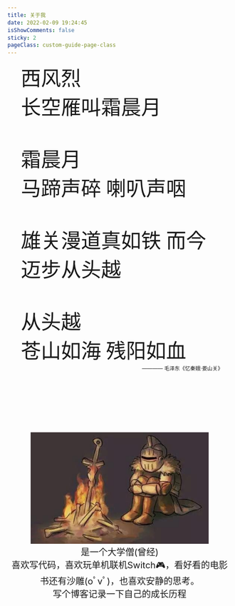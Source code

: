 ```yaml
---
title: 关于我
date: 2022-02-09 19:24:45
isShowComments: false
sticky: 2
pageClass: custom-guide-page-class
---
```


<div align="center" style="width: 90%;padding-left: 6%; ">
<div align="left" style="font-size: 45px;font-family: mao,serif">
西风烈<br/>
长空雁叫霜晨月<br/><br/>
霜晨月<br/> 
马蹄声碎 喇叭声咽<br/><br/>
雄关漫道真如铁 而今迈步从头越<br/><br/>
从头越<br/>
苍山如海 残阳如血<br/>
</div>
<div align="right"><small>———— 毛泽东《忆秦娥·娄山关》 </small></div>
</div>
<br/><br/><br/><br/><br/><br/><br/><br/>
<div align=center ><img src="./static/m.jpg" style="height: 250px"/></div>
<div align="center" style="font-size: 20px;">
是一个大学僧(曾经)<br/>
喜欢写代码，喜欢玩单机联机Switch🎮，看好看的电影书还有沙雕(oﾟvﾟ)，也喜欢安静的思考。<br/>   
写个博客记录一下自己的成长历程
</div>


